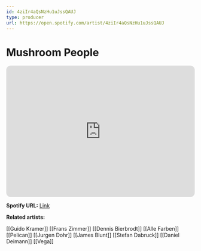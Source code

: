 ```yaml
---
id: 4ziIr4aQsNzHu1uJssQAUJ
type: producer
url: https://open.spotify.com/artist/4ziIr4aQsNzHu1uJssQAUJ
---
```

# Mushroom People

<iframe style="border-radius:12px" src="https://open.spotify.com/embed/artist/4ziIr4aQsNzHu1uJssQAUJ" width="100%" height="352" frameBorder="0" allowfullscreen="" allow="autoplay; clipboard-write; encrypted-media; fullscreen; picture-in-picture" loading="lazy"></iframe>

**Spotify URL:** [Link](https://open.spotify.com/artist/4ziIr4aQsNzHu1uJssQAUJ)

**Related artists:**

[[Guido Kramer]]
[[Frans Zimmer]]
[[Dennis Bierbrodt]]
[[Alle Farben]]
[[Pelican]]
[[Jurgen Dohr]]
[[James Blunt]]
[[Stefan Dabruck]]
[[Daniel Deimann]]
[[Vega]]
